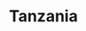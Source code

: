 ---
title: "Tanzania"
introtext: "Ontdek al het natuurschoon in Tanzania! Spot de Big Five tijdens een safari in één van de vele indrukwekkende wildparken. Reis af naar het schilderachtige en uitgestreke natuurreservaat Ngorongoro met een enorme vulkanische krater. Sta versteld van de hoogste berg van Afrika, en de hoogste vrijstaande berg ter wereld, de Kilimanjaro. Als je wat meer wilt relaxen, kun je ook afreizen naar Zanzibar. Zanzibar is een eiland met prachtige witte stranden en helder blauw water, perfect voor een strandvakantie. Tanzania heeft alles!"
introimage: "https://lh3.googleusercontent.com/23mlr75w-8FyLAPp25xItM9FvjGjRHVOuQUH89QxFRa6ykUqOyRt5WjYFikOYErOafEx1QEm_-WD87pGDdGW-FeMkwGREWlWtY080c44JXnXVFcQVFyWyQWyool9fqGVrkUeWsZWYg=w800"
surface: "945.000"
inhabitants: "60.660.000"
rate: "2605,63"
valuta: "shilling"
need_to_know_text: ""
need_to_know_more_text: ""
fact_one_text: ""
fact_two_text: ""
bigmac_index: ""
images: "https://lh3.googleusercontent.com/RPlNYDCQHZ0XRnZW8sJhH4e_eWrkhfXLKphOR8J_6FlAYpsqyfSoEeqHpwqjMmWh1EJ1nETtr2FEiIrUTpSnolSpKcC2KXYanEY_oIhkX2_jcNgInH0CyEnAvTJdnaha87_uPNtV8w=w800|https://lh3.googleusercontent.com/gtLAWCGdqPblVOcWcs38hhuu1OeahZ1ApjINUvmyyNSCffr_6-f7QWtkJ_Uhq1Lt0AQ6ysaanluwPNbuu8wZYKL6UB-unSm_gXmuhkxSP9lz9n9XisucmWR4DnTw7CaWGtsiGMew9A=w800|https://lh3.googleusercontent.com/CflAgszEKYDyGKr0IAl_Y8ylqWPSTtQ6D9PD9S__GTLL_WpnQsVSaS6jFmgqa51PsK57VTeE5oZiyeSHBih-XJVkVXA7sbiKWgmA72nCqXYYk3Qy0XMrtJp587985RihkBeyKhOGsQ=w800|https://lh3.googleusercontent.com/nwS1G-b_uXfHU79Dla-smF3DnRAHw9aAEF9iKmmHqzcvsZKKy0c7hNGpZGOdnGBsErHyqw9eaSDSqXB5ZBtjUTNb465TA6j7XksGupVMITBXhHaIQmCc-5ydl3mPw3t9sC-P78rzNg=w800"
flight_button_title: "Check vluchtprijzen Tanzania"
flight_button_url: "https://lt45.net/c/?si=11986&li=1528136&wi=335922&ws=&dl=transport%2Fflights%2Fnl%2Ftz%2F%3Flocale%3Dnl-NL%26currency%3DEUR%26market%3DNL"
inspiration_url: "https://partner.bol.com/click/click?p=2&t=url&s=1025999&f=TXL&url=https%3A%2F%2Fwww.bol.com%2Fnl%2Ff%2Flonely-planet-tanzania%2F9200000000927423%2F&name=Lonely%20Planet%20Tanzania%2C%20Lonely%20Planet"
country_code: "tz"
hotels_url: "https://www.booking.com/country/tz.nl.html?aid=1837623"
continent: "Afrika"
---